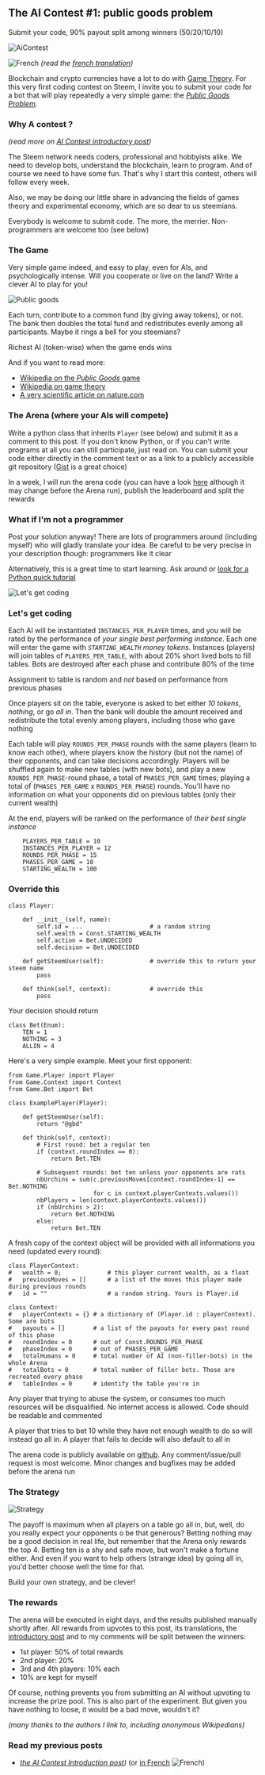 ## The AI Contest #1: public goods problem

Submit your code, 90% payout split among winners (50/20/10/10)

![AiContest](https://s19.postimg.org/c40evtcxf/code_Blur.png)

![French](https://s9.postimg.org/3mpd3j2sf/flag-fr-qc_14x21.png) *(read the [french translation](./STEEM-fr.md))*

Blockchain and crypto currencies have a lot to do with [Game Theory](https://en.wikipedia.org/wiki/Game_theory). For this very first coding contest on Steem, I invite you to submit your code for a bot that will play repeatedly a very simple game: the [*Public Goods Problem*](https://en.wikipedia.org/wiki/Public_goods_game). 


### Why A contest ?

*(read more on [AI Contest introductory post](./TEASER.md))*


The Steem network needs coders, professional and hobbyists alike. We need to develop bots, understand the blockchain, learn to program. And of course we need to have some fun. That's why I start this contest, others will follow every week.

Also, we may be doing our little share in advancing the fields of games theory and experimental economy, which are so dear to us steemians.

Everybody is welcome to submit code. The more, the merrier. Non-programmers are welcome too (see below)


### The Game

Very simple game indeed, and easy to play, even for AIs, and psychologically intense. Will you cooperate or live on the land? Write a clever AI to play for you!

![Public goods](https://s19.postimg.org/jvlq7uj8j/public-goods-smaller.png)

Each turn, contribute to a common fund (by giving away tokens), or not. The bank then doubles the total fund and redistributes evenly among all participants. Maybe it rings a bell for you steemians?

Richest AI (token-wise) when the game ends wins

And if you want to read more:
* [Wikipedia on the *Public Goods* game](https://en.wikipedia.org/wiki/Public_goods_game)
* [Wikipedia on game theory](https://en.wikipedia.org/wiki/Game_theory)
* [A very scientific article on nature.com](https://www.nature.com/articles/srep26889)

### The Arena (where your AIs will compete)

Write a python class that inherits `Player` (see below) and submit it as a comment to this post. If you don't know Python, or if you can't write programs at all you can still participate, just read on. You can submit your code either directly in the comment text or as a link to a publicly accessible git repository ([Gist](gist.github.com) is a great choice)

In a week, I will run the arena code (you can have a look [here](https://github.com/steemian/publicGood) although it may change before the Arena run), publish the leaderboard and split the rewards

### What if I'm not a programmer

Post your solution anyway! There are lots of programmers around (including myself) who will gladly translate your idea. Be careful to be very precise in your description though: programmers like it clear

Alternatively, this is a great time to start learning. Ask around or [look for a Python quick tutorial](https://www.google.fr/search?q=python+quick+tutorial)

![Let's get coding](https://s19.postimg.org/tswr14oc3/code-400.jpg)

### Let's get coding

Each AI will be instantiated `INSTANCES_PER_PLAYER` times, and you will be rated by the performance of *your single best performing instance*. Each one will enter the game with *`STARTING_WEALTH` money tokens*. Instances (players) will join tables of `PLAYERS_PER_TABLE`, with about 20% short lived bots to fill tables. Bots are destroyed after each phase and contribute 80% of the time

Assignment to table is random and *not* based on performance from previous phases

Once players sit on the table, everyone is asked to bet either *10 tokens*, *nothing*, or go *all in*. Then the bank will double the amount received and redistribute the total evenly among players, including those who gave nothing 

Each table will play `ROUNDS_PER_PHASE` rounds with the same players (learn to know each other), where players know the history (but not the name) of their opponents, and can take decisions accordingly. Players will be shuffled again to make new tables (with new bots), and play a new `ROUNDS_PER_PHASE`-round phase, a total of `PHASES_PER_GAME` times; playing a total of (`PHASES_PER_GAME` x `ROUNDS_PER_PHASE`) rounds. You'll have no information on what your opponents did on previous tables (only their current wealth)

At the end, players will be ranked on the performance of *their best single instance*


```
    PLAYERS_PER_TABLE = 10
    INSTANCES_PER_PLAYER = 12
    ROUNDS_PER_PHASE = 15
    PHASES_PER_GAME = 10
    STARTING_WEALTH = 100
```


### Override this

```
class Player:
    
    def __init__(self, name):
        self.id = ...                   # a random string
        self.wealth = Const.STARTING_WEALTH
        self.action = Bet.UNDECIDED
        self.decision = Bet.UNDECIDED

    def getSteemUser(self):             # override this to return your steem name
        pass                            

    def think(self, context):           # override this
        pass
```

Your decision should return

```
class Bet(Enum):
    TEN = 1
    NOTHING = 3
    ALLIN = 4
```

Here's a very simple example. Meet your first opponent:

```
from Game.Player import Player
from Game.Context import Context
from Game.Bet import Bet

class ExamplePlayer(Player):

    def getSteemUser(self):
        return "@gbd"

    def think(self, context):
        # First round: bet a regular ten
        if (context.roundIndex == 0):
            return Bet.TEN

        # Subsequent rounds: bet ten unless your opponents are rats
        nbUrchins = sum(c.previousMoves[context.roundIndex-1] == Bet.NOTHING 
                        for c in context.playerContexts.values())
        nbPlayers = len(context.playerContexts.values())
        if (nbUrchins > 2):
            return Bet.NOTHING
        else:
            return Bet.TEN
```

A fresh copy of the context object will be provided with all informations you need (updated every round):

``` 
class PlayerContext:
#   wealth = 0;             # this player current wealth, as a float
#   previousMoves = []      # a list of the moves this player made during previous rounds
#   id = ""                 # a random string. Yours is Player.id

class Context:
#   playerContexts = {} # a dictionary of (Player.id : playerContext). Some are bots
#   payouts = []        # a list of the payouts for every past round of this phase
#   roundIndex = 0      # out of Const.ROUNDS_PER_PHASE
#   phaseIndex = 0      # out of PHASES_PER_GAME
#   totalHumans = 0     # total number of AI (non-filler-bots) in the whole Arena
#   totalBots = 0       # total number of filler bots. Those are recreated every phase
#   tableIndex = 0      # identify the table you're in
```


Any player that trying to abuse the system, or consumes too much resources will be disqualified. No internet access is allowed. Code should be readable and commented

A player that tries to bet 10 while they have not enough wealth to do so will instead go all in. A player that fails to decide will also default to all in

The arena code is publicly available on [github](https://github.com/steemian/publicGood). Any comment/issue/pull request is most welcome. Minor changes and bugfixes may be added before the arena run

### The Strategy

![Strategy](https://s19.postimg.org/7tqcdqzqb/rubik-500.jpg)

The payoff is maximum when all players on a table go all in, but, well, do you really expect your opponents o be that generous? Betting nothing may be a good decision in real life, but remember that the Arena only rewards the top 4. Betting ten is a shy and safe move, but won't make a fortune either. And even if you want to help others (strange idea) by going all in, you'd better choose well the time for that.

Build your own strategy, and be clever!


### The rewards

The arena will be executed in eight days, and the results published manually shortly after. All rewards from upvotes to this post, its translations, the [introductory post](./TEASER.md) and to my comments will be split between the winners:

* 1st player: 50% of total rewards
* 2nd player: 20%
* 3rd and 4th players: 10% each
* 10% are kept for myself

Of course, nothing prevents you from submitting an AI without upvoting to increase the prize pool. This is also part of the experiment. But given you have nothing to loose, it would be a bad move, wouldn't it?

*(many thanks to the authors I link to, including anonymous Wikipedians)*

### Read my previous posts

* *[the AI Contest Introduction post](./TEASER.md))* (or [in French](./TEASER-fr.md) ![French](https://s9.postimg.org/3mpd3j2sf/flag-fr-qc_14x21.png))
